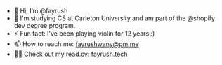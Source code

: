 - 👋 Hi, I’m @fayrush
- 🌱 I'm studying CS at Carleton University and am part of the @shopify dev degree program.
- ⚡ Fun fact: I've been playing violin for 12 years :)
- 📫 How to reach me: fayrushwany@pm.me
- 👩‍💻 Check out my read.cv: fayrush.tech

<!---
fayrush/fayrush is a ✨ special ✨ repository because its `README.md` (this file) appears on your GitHub profile.
You can click the Preview link to take a look at your changes.
--->
